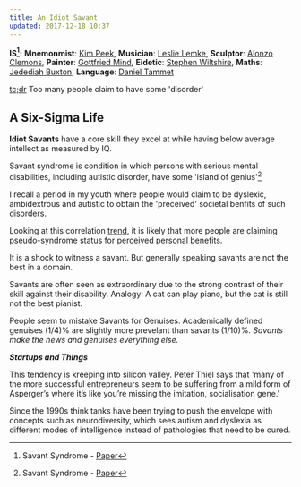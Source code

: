 ```yaml
---
title: An Idiot Savant
updated: 2017-12-18 10:37
---
```


**IS[^1]:** 
__Mnemonmist__: <a href="https://en.wikipedia.org/wiki/Kim_Peek" target="_blank">Kim Peek</a>, 
__Musician__: <a href="https://en.wikipedia.org/wiki/Leslie_Lemke" target="_blank">Leslie Lemke</a>, 
__Sculptor__: <a href="https://en.wikipedia.org/wiki/Alonzo_Clemons" target="_blank">Alonzo Clemons</a>, 
__Painter__: <a href="https://en.wikipedia.org/wiki/Gottfried_Mind" target="_blank">Gottfried Mind</a>, 
__Eidetic__: <a href="https://en.wikipedia.org/wiki/Stephen_Wiltshire" target="_blank">Stephen Wiltshire</a>,
__Maths__: <a href="https://en.wikipedia.org/wiki/Jedediah_Buxton" target="_blank">Jedediah Buxton</a>, 
__Language__: <a href="https://en.wikipedia.org/wiki/Daniel_Tammet" target="_blank">Daniel Tammet</a>


<a href="https://www.urbandictionary.com/define.php?term=TCDR" target="_blank">tc;dr</a> Too many people claim to have some 'disorder' 


## A Six-Sigma Life   

**Idiot Savants** have a core skill they excel at while having below average intellect as measured by IQ. 

Savant syndrome is condition in which persons with serious mental disabilities, including autistic disorder, have some 'island of genius'[^1] 

I recall a period in my youth where people would claim to be dyslexic, ambidextrous and autistic to obtain the 'preceived' societal benfits of such disorders.

Looking at this correlation <a href="https://trends.google.com/trends/explore?date=all&q=Am%20I%20Dyslexic,Dyslexia%20Benefits" target="_blank">trend</a>, it is likely that more people are claiming pseudo-syndrome status for perceived personal benefits. 

It is a shock to witness a savant. But generally speaking savants are not the best in a domain.

Savants are often seen as extraordinary due to the strong contrast of their skill against their disability. Analogy: A cat can play piano, but the cat is still not the best pianist.

People seem to mistake Savants for Genuises. Academically defined genuises (1/4)% are slightly more prevelant than savants (1/10)%. *Savants make the news and genuises everything else.*


**_Startups and Things_**  

This tendency is kreeping into silicon valley. Peter Thiel says that 'many of the more successful entrepreneurs seem to be suffering from a mild form of Asperger’s where it’s like you’re missing the imitation, socialisation gene.'

Since the 1990s think tanks have been trying to push the envelope with concepts such as neurodiversity, which sees autism and
dyslexia as different modes of intelligence instead of pathologies that need to be cured.

<div class="divider"></div>

[^1]: Savant Syndrome - [Paper](https://www.ncbi.nlm.nih.gov/pmc/articles/PMC2677584/)

